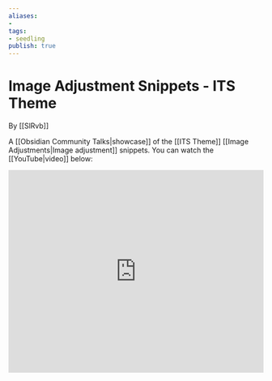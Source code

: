```yaml
---
aliases: 
- 
tags:
- seedling
publish: true
---
```


# Image Adjustment Snippets - ITS Theme

 By [[SlRvb]]

A [[Obsidian Community Talks|showcase]] of the [[ITS Theme]] [[Image Adjustments|Image adjustment]] snippets.
You can watch the [[YouTube|video]] below:

<iframe width="100%" height="400px" src="https://www.youtube.com/embed/VRoBNWvw8sU" title="YouTube video player" frameborder="0" allow="accelerometer; autoplay; clipboard-write; encrypted-media; gyroscope; picture-in-picture" allowfullscreen></iframe>


